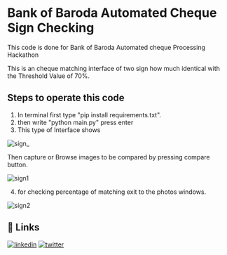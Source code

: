 # Bank of Baroda Automated Cheque Sign Checking

This code is done for Bank of Baroda Automated cheque Processing Hackathon

This is an cheque matching interface of two sign how much identical with the Threshold Value of 70%.


## Steps to operate this code
1. In terminal first type "pip install requirements.txt".
2. then write "python main.py" press enter
3. This type of Interface shows 


![sign_](https://user-images.githubusercontent.com/88238469/229874501-b7a30a6a-b733-454f-aba4-5598d6f05227.PNG)


Then capture or Browse images to be compared by pressing compare button.

![sign1](https://user-images.githubusercontent.com/88238469/229874575-dfa366ff-77b4-46e6-b9a6-9ad7579dd263.PNG)


4. for checking percentage of matching exit to the photos windows. 


![sign2](https://user-images.githubusercontent.com/88238469/229874637-488ec5e9-fe41-47e5-bab7-0a2b74d38998.PNG)


## 🔗 Links

[![linkedin](https://img.shields.io/badge/linkedin-0A66C2?style=for-the-badge&logo=linkedin&logoColor=white)](https://www.linkedin.com/in/rahul-kumar-7534111ab/)
[![twitter](https://img.shields.io/badge/twitter-1DA1F2?style=for-the-badge&logo=twitter&logoColor=white)](https://twitter.com/rahulkr54678274/)

